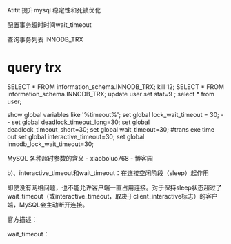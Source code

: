 Atitit 提升mysql 稳定性和死锁优化


配置事务超时时间wait_timeout

查询事务列表 INNODB_TRX
# query trx
SELECT * FROM information_schema.INNODB_TRX;
kill 12; SELECT * FROM information_schema.INNODB_TRX;
update user set stat=9 ;
select * from  user;

 show global variables like '%timeout%';
set global lock_wait_timeout = 30; --
set global  deadlock_timeout_long=30;
set global  deadlock_timeout_short=30;
set global  wait_timeout=30;   #trans exe time out
set global  interactive_timeout=30;
set global  innodb_lock_wait_timeout=30;




MySQL 各种超时参数的含义 - xiaoboluo768 - 博客园

b)、interactive_timeout和wait_timeout：在连接空闲阶段（sleep）起作用

即使没有网络问题，也不能允许客户端一直占用连接。对于保持sleep状态超过了wait_timeout（或interactive_timeout，取决于client_interactive标志）的客户端，MySQL会主动断开连接。


官方描述：


wait_timeout：


